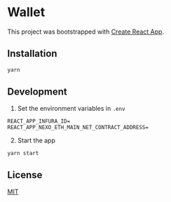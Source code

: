 # Wallet

This project was bootstrapped with [Create React App](https://github.com/facebook/create-react-app). 

## Installation

```bash
yarn
```

## Development
1. Set the environment variables in `.env`

```env
REACT_APP_INFURA_ID=
REACT_APP_NEXO_ETH_MAIN_NET_CONTRACT_ADDRESS=
```
2. Start the app
            
`yarn start`

## License
[MIT](https://choosealicense.com/licenses/mit/)
